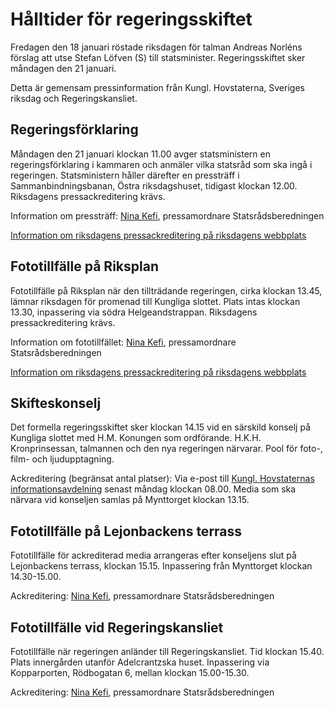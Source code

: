 # Hålltider för regeringsskiftet

Fredagen den 18 januari röstade riksdagen för talman Andreas Norléns förslag att utse Stefan Löfven (S) till statsminister. Regeringsskiftet sker måndagen den 21 januari.

Detta är gemensam pressinformation från Kungl. Hovstaterna, Sveriges riksdag och Regeringskansliet.

## Regeringsförklaring

Måndagen den 21 januari klockan 11.00 avger statsministern en regeringsförklaring i kammaren och anmäler vilka statsråd som ska ingå i regeringen. Statsministern håller därefter en pressträff i Sammanbindningsbanan, Östra riksdagshuset, tidigast klockan 12.00. Riksdagens pressackreditering krävs.

Information om pressträff: [Nina Kefi](mailto:nina.kefi@regeringskansliet.se), pressamordnare Statsrådsberedningen

[Information om riksdagens pressackreditering på riksdagens webbplats](http://www.riksdagen.se/sv/press/ackreditering/)

## Fototillfälle på Riksplan

Fototillfälle på Riksplan när den tillträdande regeringen, cirka klockan 13.45, lämnar riksdagen för promenad till Kungliga slottet. Plats intas klockan 13.30, inpassering via södra Helgeandstrappan. Riksdagens pressackreditering krävs.

Information om fototillfället: [Nina Kefi](mailto:nina.kefi@regeringskansliet.se), pressamordnare Statsrådsberedningen

[Information om riksdagens pressackreditering på riksdagens webbplats](http://www.riksdagen.se/sv/press/ackreditering/)

## Skifteskonselj

Det formella regeringsskiftet sker klockan 14.15 vid en särskild konselj på Kungliga slottet med H.M. Konungen som ordförande. H.K.H. Kronprinsessan, talmannen och den nya regeringen närvarar. Pool för foto-, film- och ljudupptagning.

Ackreditering (begränsat antal platser): Via e-post till [Kungl. Hovstaternas informationsavdelning](mailto:press@royalcourt.se) senast måndag klockan 08.00. Media som ska närvara vid konseljen samlas på Mynttorget klockan 13.15.

## Fototillfälle på Lejonbackens terrass

Fototillfälle för ackrediterad media arrangeras efter konseljens slut på Lejonbackens terrass, klockan 15.15. Inpassering från Mynttorget klockan 14.30-15.00.

Ackreditering: [Nina Kefi](mailto:nina.kefi@regeringskansliet.se), pressamordnare Statsrådsberedningen

## Fototillfälle vid Regeringskansliet

Fototillfälle när regeringen anländer till Regeringskansliet. Tid klockan 15.40. Plats innergården utanför Adelcrantzska huset. Inpassering via Kopparporten, Rödbogatan 6, mellan klockan 15.00-15.30.

Ackreditering: [Nina Kefi](mailto:nina.kefi@regeringskansliet.se), pressamordnare Statsrådsberedningen
